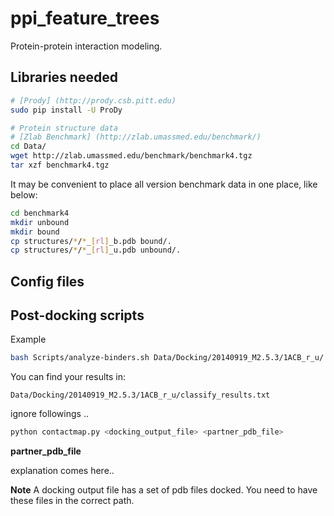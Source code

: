 ppi_feature_trees
=================
Protein-protein interaction modeling.

Libraries needed
-----------------

```bash
# [Prody] (http://prody.csb.pitt.edu)
sudo pip install -U ProDy

# Protein structure data
# [Zlab Benchmark] (http://zlab.umassmed.edu/benchmark/)
cd Data/
wget http://zlab.umassmed.edu/benchmark/benchmark4.tgz
tar xzf benchmark4.tgz
```

It may be convenient to place all version benchmark data in one place, like below: 
```bash
cd benchmark4
mkdir unbound
mkdir bound
cp structures/*/*_[rl]_b.pdb bound/.
cp structures/*/*_[rl]_u.pdb unbound/.
```

Config files
-----------------

Post-docking scripts
--------------------
Example

```bash
bash Scripts/analyze-binders.sh Data/Docking/20140919_M2.5.3/1ACB_r_u/ Data/benchmark4/unbound/1ACB_l_u.pdb Configs/yuri.cfg
```

You can find your results in:
```
Data/Docking/20140919_M2.5.3/1ACB_r_u/classify_results.txt
```

ignore followings ..
```bash
python contactmap.py <docking_output_file> <partner_pdb_file>
```

**partner_pdb_file**

explanation comes here..

**Note**
A docking output file has a set of pdb files docked.
You need to have these files in the correct path.

```bash

```

 

